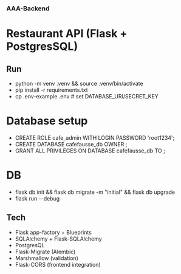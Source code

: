 ### AAA-Backend
# Restaurant API (Flask + PostgresSQL)

## Run
- python -m venv .venv && source .venv/bin/activate
- pip install -r requirements.txt
- cp .env-example .env   # set DATABASE_URI/SECRET_KEY
# Database setup
- CREATE ROLE cafe_admin WITH LOGIN PASSWORD 'root1234';
- CREATE DATABASE cafefausse_db OWNER <your-username>;
- GRANT ALL PRIVILEGES ON DATABASE cafefausse_db TO <your-username>;
# DB
- flask db init && flask db migrate -m "initial" && flask db upgrade
- flask run --debug

## Tech
- Flask app-factory + Blueprints
- SQLAlchemy + Flask-SQLAlchemy
- PostgresQL 
- Flask-Migrate (Alembic)
- Marshmallow (validation)
- Flask-CORS (frontend integration)
